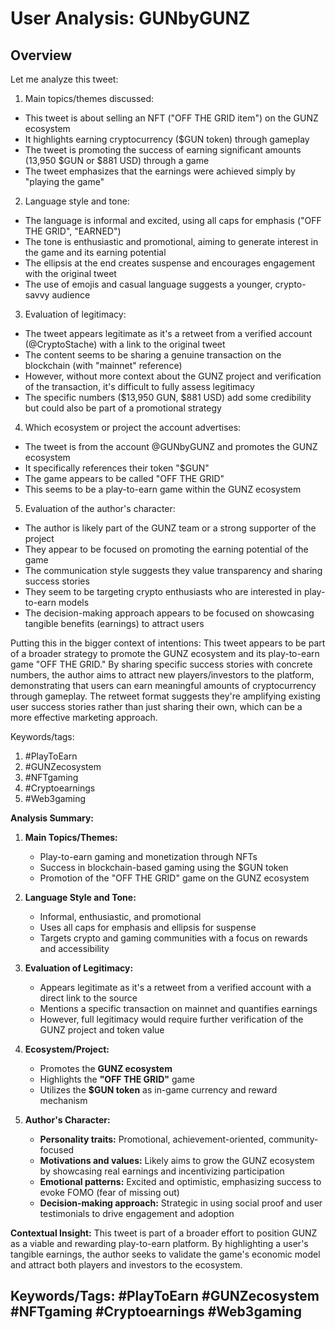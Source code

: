 # User Analysis: GUNbyGUNZ

## Overview

<think>
Let me analyze this tweet:

1. Main topics/themes discussed:
- This tweet is about selling an NFT ("OFF THE GRID item") on the GUNZ ecosystem
- It highlights earning cryptocurrency ($GUN token) through gameplay
- The tweet is promoting the success of earning significant amounts (13,950 $GUN or $881 USD) through a game
- The tweet emphasizes that the earnings were achieved simply by "playing the game"

2. Language style and tone:
- The language is informal and excited, using all caps for emphasis ("OFF THE GRID", "EARNED")
- The tone is enthusiastic and promotional, aiming to generate interest in the game and its earning potential
- The ellipsis at the end creates suspense and encourages engagement with the original tweet
- The use of emojis and casual language suggests a younger, crypto-savvy audience

3. Evaluation of legitimacy:
- The tweet appears legitimate as it's a retweet from a verified account (@CryptoStache) with a link to the original tweet
- The content seems to be sharing a genuine transaction on the blockchain (with "mainnet" reference)
- However, without more context about the GUNZ project and verification of the transaction, it's difficult to fully assess legitimacy
- The specific numbers ($13,950 GUN, $881 USD) add some credibility but could also be part of a promotional strategy

4. Which ecosystem or project the account advertises:
- The tweet is from the account @GUNbyGUNZ and promotes the GUNZ ecosystem
- It specifically references their token "$GUN"
- The game appears to be called "OFF THE GRID"
- This seems to be a play-to-earn game within the GUNZ ecosystem

5. Evaluation of the author's character:
- The author is likely part of the GUNZ team or a strong supporter of the project
- They appear to be focused on promoting the earning potential of the game
- The communication style suggests they value transparency and sharing success stories
- They seem to be targeting crypto enthusiasts who are interested in play-to-earn models
- The decision-making approach appears to be focused on showcasing tangible benefits (earnings) to attract users

Putting this in the bigger context of intentions:
This tweet appears to be part of a broader strategy to promote the GUNZ ecosystem and its play-to-earn game "OFF THE GRID." By sharing specific success stories with concrete numbers, the author aims to attract new players/investors to the platform, demonstrating that users can earn meaningful amounts of cryptocurrency through gameplay. The retweet format suggests they're amplifying existing user success stories rather than just sharing their own, which can be a more effective marketing approach.

Keywords/tags:
1. #PlayToEarn
2. #GUNZecosystem
3. #NFTgaming
4. #Cryptoearnings
5. #Web3gaming
</think>

**Analysis Summary:**

1. **Main Topics/Themes:**
   - Play-to-earn gaming and monetization through NFTs
   - Success in blockchain-based gaming using the $GUN token
   - Promotion of the "OFF THE GRID" game on the GUNZ ecosystem

2. **Language Style and Tone:**
   - Informal, enthusiastic, and promotional
   - Uses all caps for emphasis and ellipsis for suspense
   - Targets crypto and gaming communities with a focus on rewards and accessibility

3. **Evaluation of Legitimacy:**
   - Appears legitimate as it's a retweet from a verified account with a direct link to the source
   - Mentions a specific transaction on mainnet and quantifies earnings
   - However, full legitimacy would require further verification of the GUNZ project and token value

4. **Ecosystem/Project:**
   - Promotes the **GUNZ ecosystem**
   - Highlights the **"OFF THE GRID"** game
   - Utilizes the **$GUN token** as in-game currency and reward mechanism

5. **Author's Character:**
   - **Personality traits:** Promotional, achievement-oriented, community-focused
   - **Motivations and values:** Likely aims to grow the GUNZ ecosystem by showcasing real earnings and incentivizing participation
   - **Emotional patterns:** Excited and optimistic, emphasizing success to evoke FOMO (fear of missing out)
   - **Decision-making approach:** Strategic in using social proof and user testimonials to drive engagement and adoption

**Contextual Insight:**
This tweet is part of a broader effort to position GUNZ as a viable and rewarding play-to-earn platform. By highlighting a user's tangible earnings, the author seeks to validate the game's economic model and attract both players and investors to the ecosystem.

**Keywords/Tags:**
#PlayToEarn #GUNZecosystem #NFTgaming #Cryptoearnings #Web3gaming
---
